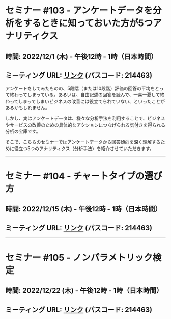 # セミナー #103 - アンケートデータを分析をするときに知っておいた方が5つアナリティクス

## 時間: 2022/12/1 (木) - 午後12時 - 1時（日本時間）

## ミーティング URL: [リンク](https://us02web.zoom.us/j/331585134?pwd=VGVyeXBRWjFMT2hESFdhSU45Z2d0dz09) (パスコード: 214463)

アンケートをしてみたものの、5段階（または10段階）評価の回答の平均をとって終わってしまっている。あるいは、自由記述の回答を読んで、一喜一憂して終わってしまってしまいビジネスの改善には役立てられていない、といったことがあるかもしれません。

しかし、実はアンケートデータは、様々な分析手法を利用することで、ビジネスやサービスの改善のための具体的なアクションにつなげられる気付きを得られる分析の宝庫です。

そこで、こちらのセミナーではアンケートデータから回答傾向を深く理解するために役立つ5つのアナリティクス（分析手法）を紹介させていただきます。

----

# セミナー #104 - チャートタイプの選び方

## 時間: 2022/12/15 (木) - 午後12時 - 1時（日本時間）

## ミーティング URL: [リンク](https://us02web.zoom.us/j/331585134?pwd=VGVyeXBRWjFMT2hESFdhSU45Z2d0dz09) (パスコード: 214463)

----

# セミナー #105 - ノンパラメトリック検定

## 時間: 2022/12/22 (木) - 午後12時 - 1時（日本時間）

## ミーティング URL: [リンク](https://us02web.zoom.us/j/331585134?pwd=VGVyeXBRWjFMT2hESFdhSU45Z2d0dz09) (パスコード: 214463)
